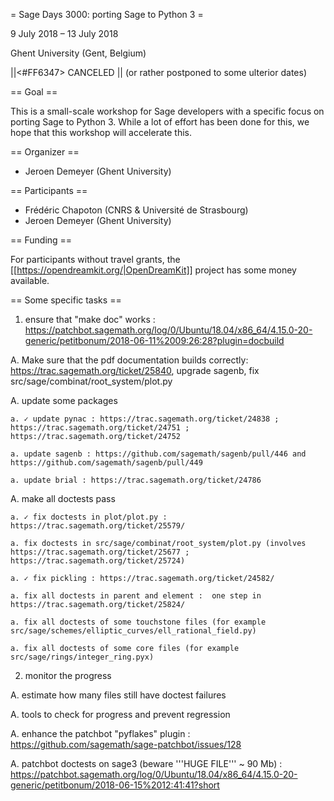 = Sage Days 3000: porting Sage to Python 3 =

9 July 2018 ­– 13 July 2018

Ghent University (Gent, Belgium)

||<#FF6347> CANCELED ||
(or rather postponed to some ulterior dates)

== Goal ==

This is a small-scale workshop for Sage developers with a specific focus on porting
Sage to Python 3. While a lot of effort has been done for this,
we hope that this workshop will accelerate this.

== Organizer ==

 * Jeroen Demeyer (Ghent University)

== Participants ==

 * Frédéric Chapoton (CNRS &amp; Université de Strasbourg)
 * Jeroen Demeyer (Ghent University)

== Funding ==

For participants without travel grants, the [[https://opendreamkit.org/|OpenDreamKit]] project has some money available.


== Some specific tasks ==

1. ensure that "make doc" works : https://patchbot.sagemath.org/log/0/Ubuntu/18.04/x86_64/4.15.0-20-generic/petitbonum/2018-06-11%2009:26:28?plugin=docbuild

  A. Make sure that the pdf documentation builds correctly: https://trac.sagemath.org/ticket/25840, upgrade sagenb, fix src/sage/combinat/root_system/plot.py

  A. update some packages

    a. ✓ update pynac : https://trac.sagemath.org/ticket/24838 ; https://trac.sagemath.org/ticket/24751 ; https://trac.sagemath.org/ticket/24752

    a. update sagenb : https://github.com/sagemath/sagenb/pull/446 and https://github.com/sagemath/sagenb/pull/449

    a. update brial : https://trac.sagemath.org/ticket/24786

  A. make all doctests pass

    a. ✓ fix doctests in plot/plot.py : https://trac.sagemath.org/ticket/25579/

    a. fix doctests in src/sage/combinat/root_system/plot.py (involves https://trac.sagemath.org/ticket/25677 ; https://trac.sagemath.org/ticket/25724)

    a. ✓ fix pickling : https://trac.sagemath.org/ticket/24582/

    a. fix all doctests in parent and element :  one step in https://trac.sagemath.org/ticket/25824/

    a. fix all doctests of some touchstone files (for example src/sage/schemes/elliptic_curves/ell_rational_field.py)

    a. fix all doctests of some core files (for example src/sage/rings/integer_ring.pyx)

2. monitor the progress

  A. estimate how many files still have doctest failures

  A. tools to check for progress and prevent regression

  A. enhance the patchbot "pyflakes" plugin : https://github.com/sagemath/sage-patchbot/issues/128

  A. patchbot doctests on sage3 (beware '''HUGE FILE''' ~ 90 Mb) : https://patchbot.sagemath.org/log/0/Ubuntu/18.04/x86_64/4.15.0-20-generic/petitbonum/2018-06-15%2012:41:41?short
